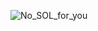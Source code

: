 ![No_SOL_for_you](https://agencyanalytics.com/_next/image?url=https%3A%2F%2Fimages.ctfassets.net%2Fdfcvkz6j859j%2F48Kift6vUSRDKNn1X6iItN%2Fd6e481a816ec3e92e6b87d956c31b974%2FClient-Wants-To-Go-Viral-Marketing-Meme.png&w=3840&q=75)
